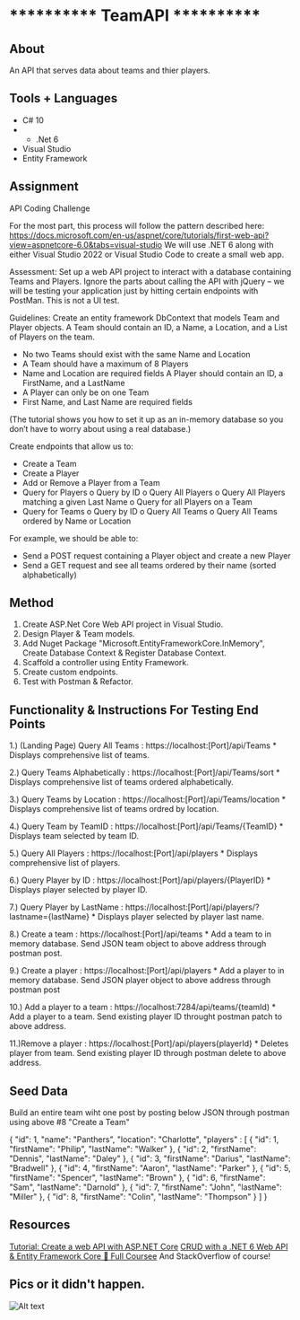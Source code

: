 # ********** TeamAPI **********

## About
An API that serves data about teams and thier players. 


## Tools + Languages
* C# 10
* * .Net 6
* Visual Studio
* Entity Framework

## Assignment

API Coding Challenge

For the most part, this process will follow the pattern described here: 
https://docs.microsoft.com/en-us/aspnet/core/tutorials/first-web-api?view=aspnetcore-6.0&tabs=visual-studio
We will use .NET 6 along with either Visual Studio 2022 or Visual Studio Code to create a small web app.

Assessment:
Set up a web API project to interact with a database containing Teams and Players.
Ignore the parts about calling the API with jQuery – we will be testing your application just by hitting certain endpoints with PostMan. This is not a UI test.

Guidelines:
Create an entity framework DbContext that models Team and Player objects.
A Team should contain an ID, a Name, a Location, and a List of Players on the team.
-	No two Teams should exist with the same Name and Location
-	A Team should have a maximum of 8 Players
-	Name and Location are required fields
A Player should contain an ID, a FirstName, and a LastName
-	A Player can only be on one Team
-	First Name, and Last Name are required fields

(The tutorial shows you how to set it up as an in-memory database so you don’t have to worry about using a real database.)

Create endpoints that allow us to:
-	Create a Team
-	Create a Player
-	Add or Remove a Player from a Team
-	Query for Players
    o	Query by ID
    o	Query All Players
    o	Query All Players matching a given Last Name
    o	Query for all Players on a Team
-	Query for Teams
    o	Query by ID
    o	Query All Teams
    o	Query All Teams ordered by Name or Location

For example, we should be able to:
-	Send a POST request containing a Player object and create a new Player
-	Send a GET request and see all teams ordered by their name (sorted alphabetically)


## Method
1. Create ASP.Net Core Web API project in Visual Studio.
2. Design Player & Team models.
3. Add Nuget Package "Microsoft.EntityFrameworkCore.InMemory", Create Database Context & Register Database Context.
4. Scaffold a controller using Entity Framework.
5. Create custom endpoints.
6. Test with Postman & Refactor.


## Functionality & Instructions For Testing End Points
1.) (Landing Page) Query All Teams : https://localhost:[Port]/api/Teams
    * Displays comprehensive list of teams.
    
2.) Query Teams Alphabetically : https://localhost:[Port]/api/Teams/sort
    * Displays comprehensive list of teams ordered alphabetically.
    
3.) Query Teams by Location : https://localhost:[Port]/api/Teams/location
    * Displays comprehensive list of teams ordred by location.

4.) Query Team by TeamID : https://localhost:[Port]/api/Teams/{TeamID}
    * Displays team selected by team ID.
    
5.) Query All Players : https://localhost:[Port]/api/players
    * Displays comprehensive list of players.
    
6.) Query Player by ID : https://localhost:[Port]/api/players/{PlayerID}
    * Displays player selected by player ID.
    
7.) Query Player by LastName : https://localhost:[Port]/api/players/?lastname={lastName}
    * Displays player selected by player last name.
    
8.) Create a team :  https://localhost:[Port]/api/teams
    * Add a team to in memory database. Send JSON team object to above address through postman post.
    
9.) Create a player :  https://localhost:[Port]/api/players
    * Add a player to in memory database. Send JSON player object to above address through postman post

10.) Add a player to a team : https://localhost:7284/api/teams/{teamId)
    * Add a player to a team. Send existing player ID throught postman patch to above address.
    
11.)Remove a player :  https://localhost:[Port]/api/players{playerId}
    * Deletes player from team. Send existing player ID through postman delete to above address.
    
## Seed Data
Build an entire team wiht one post by posting below JSON through postman using above #8 "Create a Team"

{
    "id": 1,
    "name": "Panthers",
    "location": "Charlotte",
    "players" : [
        {
            "id": 1,
            "firstName": "Philip",
            "lastName": "Walker"
        },
        {
            "id": 2,
            "firstName": "Dennis",
            "lastName": "Daley"
        },
        {
            "id": 3,
            "firstName": "Darius",
            "lastName": "Bradwell"
        },
        {
            "id": 4,
            "firstName": "Aaron",
            "lastName": "Parker"
        },
        {
            "id": 5,
            "firstName": "Spencer",
            "lastName": "Brown"
        },
        {
            "id": 6,
            "firstName": "Sam",
            "lastName": "Darnold"
        },
        {
            "id": 7,
            "firstName": "John",
            "lastName": "Miller"
        },
        {
            "id": 8,
            "firstName": "Colin",
            "lastName": "Thompson"
        }
    ]
}


## Resources
<a href="[https://www.google.com/](https://docs.microsoft.com/en-us/aspnet/core/tutorials/first-web-api?view=aspnetcore-6.0&tabs=visual-studio)" target="_blank">Tutorial: Create a web API with ASP.NET Core</a>
<a href="https://www.youtube.com/watch?v=Fbf_ua2t6v4&t=1810s" target="_blank">CRUD with a .NET 6 Web API & Entity Framework Core 🚀 Full Coursee</a>
And StackOverflow of course!


## Pics or it didn't happen.
![Alt text](/CompanyManagementTools/CompanyManagementTools/GIF/CMT.gif?raw=true "Method Gif")
